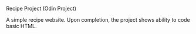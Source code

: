 Recipe Project (Odin Project)

A simple recipe website. Upon completion, the project shows ability to code basic HTML.